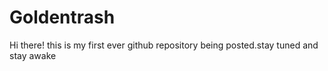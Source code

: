 # Goldentrash
Hi there! this is my first ever github repository being posted.stay tuned and stay awake
